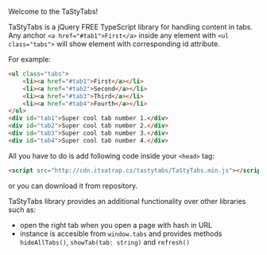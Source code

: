 Welcome to the TaStyTabs!

TaStyTabs is a jQuery FREE TypeScript library for handling content in tabs. Any anchor ```<a href="#tab1">First</a>``` inside any element with ```<ul class="tabs">``` will show element with corresponding id attribute.

For example:
```html
<ul class="tabs">
	<li><a href="#tab1">First</a></li>
	<li><a href="#tab2">Second</a></li>
	<li><a href="#tab3">Third</a></li>
	<li><a href="#tab4">Fourth</a></li>
</ul>
<div id="tab1">Super cool tab number 1.</div>
<div id="tab2">Super cool tab number 2.</div>
<div id="tab3">Super cool tab number 3.</div>
<div id="tab4">Super cool tab number 4.</div>
```

All you have to do is add following code inside your ```<head>``` tag:
```html
<script src="http://cdn.itsatrap.cz/tastytabs/TaStyTabs.min.js"></script>
```
or you can download it from repository.

TaStyTabs library provides an additional functionality over other libraries such as:
* open the right tab when you open a page with hash in URL
* instance is accesible from ```window.tabs``` and provides methods ```hideAllTabs()```, ```showTab(tab: string)``` and ```refresh()```
